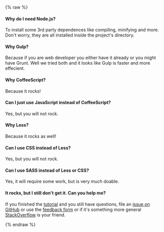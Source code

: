 {% raw %}

#### Why do I need Node.js?

To install some 3rd party dependences like compiling, minifying and more.
Don't worry, they are all installed inside the project's directory.

#### Why Gulp?

Because if you are web developer you either have it already or you might have
Grunt. Well we tried both and it looks like Gulp is faster and more effecient.

#### Why CoffeeScript?

Because it rocks!

#### Can I just use JavaScript instead of CoffeeScript?

Yes, but you will not rock.

#### Why Less?

Because it rocks as well!

#### Can I use CSS instead of Less?

Yes, but you will not rock.

#### Can I use SASS instead of Less or CSS?

Yes, it will require some work, but is very much doable.

#### It rocks, but I still don't get it. Can you help me?

If you finished the [tutorial]({{url_for('tutorial')}})
and you still have questions, file an
[issue on GitHub](https://github.com/gae-init/gae-init/issues) or use the
[feedback form]({{url_for('feedback')}}) or if it's something more general
[StackOverflow](http://stackoverflow.com/questions/tagged/google-app-engine) is
your friend.

{% endraw %}
